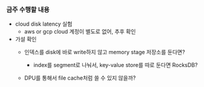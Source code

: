 

### 금주 수행할 내용
- cloud disk latency 실험
	- aws or gcp cloud 계정이 별도로 없어, 추후 확인
- 가설 확인
	- 인덱스를 disk에 바로 write하지 않고 memory stage 저장소를 둔다면?
		- index를 segment로 나눠서, key-value store를 따로 둔다면 RocksDB?
		
		
	- DPU를 통해서 file cache처럼 쓸 수 있지 않을까?
